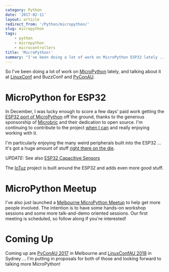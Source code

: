 ```yaml
---
category: Python
date: '2017-02-11'
layout: article
redirect_from: '/Python/micropython/'
slug: micropython
tags:
    - python
    - micropython
    - microcontrollers
title: 'MicroPython!'
summary: "I've been doing a lot of work on MicroPython ESP32 lately ..."
---
```


So I've been doing a lot of work on
[MicroPython](https://micropython.org/) lately, and talking about it at
[LinuxConf](/etc/linuxconf-2017-hobart/) and BuzzConf and
[PyConAU](/etc/pycon-2016-melbourne/).

MicroPython for ESP32
=====================

In December, I was lucky enough to score a few days' paid work getting
the [ESP32 port of
MicroPython](https://github.com/micropython/micropython-esp32) off the
ground, thanks to the generous sponsorship of
[Microbric](http://www.microbric.com) and their dedication to open
source. I'm continuing to contribute to the project [when I
can](https://github.com/nickzoic/micropython-esp32) and really enjoying
working with it.

I'm particularly enjoying the many weird peripherals built into the
ESP32 ... it's got a huge amount of stuff [right there on the
die](https://zeptobars.com/en/read/Espressif-ESP32-Wi-Fi-Bluetooth-2.4Ghz-ISM).

*UPDATE:* See also [ESP32 Capacitive
Sensors](/etc/esp32-capacitive-sensors/)

The [IoTuz](https://github.com/CCHS-Melbourne/iotuz-esp32-hardware)
project is built around the ESP32 and adds even more good stuff.

MicroPython Meetup
==================

I've also just launched a [Melbourne MicroPython
Meetup](https://www.meetup.com/MicroPython-Meetup/) to help get more
people involved. The intention is to have some hands-on workshop
sessions and some more talk-and-demo oriented sessions. Our first
meeting is scheduled, so follow along if you're interested!

Coming Up
=========

Coming up are [PyConAU 2017](https://2017.pycon-au.org/) in Melbourne
and [LinuxConfAU 2018](https://lca2018.org/) in Sydney ... I'm putting
in proposals for both of those and looking forward to talking more
MicroPython!
